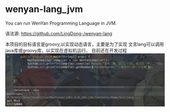 # wenyan-lang_jvm
You can run WenYan Programming Language in JVM.

语法源: https://github.com/LingDong-/wenyan-lang 

本项目的目标语言是groovy,以实现动态语言，主要是为了实现
文言lang可以调用java库或groovy库，以实现在虚拟机运行。
目前还在开发过程
![image](images/program.png)
